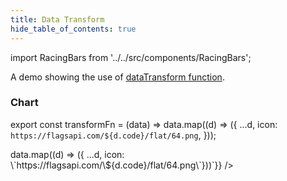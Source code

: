 ```yaml
---
title: Data Transform
hide_table_of_contents: true
---
```


import RacingBars from '../../src/components/RacingBars';

A demo showing the use of [dataTransform function](../documentation/options.md#datatransform).

<!--truncate-->

### Chart

export const transformFn = (data) => data.map((d) => ({
...d,
icon: `https://flagsapi.com/${d.code}/flat/64.png`,
}));

<div className="gallery">
  <RacingBars
    dataUrl="/data/population.csv"
    dataType="csv"
    dataTransform={transformFn}
    showIcons={true}
    labelsPosition="outside"
    dynamicProps={{dataTransform: `(data) => data.map((d) => ({ ...d, icon: \`https://flagsapi.com/\${d.code}/flat/64.png\`}))`}}
  />
</div>
